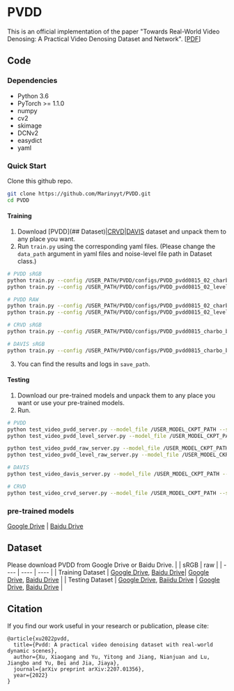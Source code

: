 # PVDD
This is an official implementation of the paper "Towards Real-World Video Denosing: A Practical Video Denosing Dataset and Network". [[PDF](https://arxiv.org/pdf/2207.01356.pdf)]

## Code

### Dependencies
* Python 3.6
* PyTorch >= 1.1.0
* numpy
* cv2
* skimage
* DCNv2
* easydict
* yaml
### Quick Start
Clone this github repo.
```bash
git clone https://github.com/Marinyyt/PVDD.git
cd PVDD
```

#### Training
1. Download [PVDD](## Dataset)|[CRVD](https://mega.nz/file/Hx8TgLQY#0MoZSqdrQ_HgIc4OP6_jmwAwupNctPc7ZilXLV_FAQ0)|[DAVIS](https://pan.baidu.com/s/1P6-ei5mKIKxEo1z4YRLWIQ?pwd=ss56) dataset and unpack them to any place you want.
2. Run ```train.py``` using the corresponding yaml files. (Please change the ```data_path``` argument in yaml files and noise-level file path in Dataset class.)
```bash
# PVDD sRGB 
python train.py --config /USER_PATH/PVDD/configs/PVDD_pvdd0815_02_charbo_bs1_pvdd_model.yaml --save_path /USER_SAVE_PATH
python train.py --config /USER_PATH/PVDD/configs/PVDD_pvdd0815_02_level_charbo_bs1_pvdd_model.yaml --save_path /USER_SAVE_PATH

# PVDD RAW
python train.py --config /USER_PATH/PVDD/configs/PVDD_pvdd0815_02_charbo_bs1_pvdd_raw_model.yaml --save_path /USER_SAVE_PATH
python train.py --config /USER_PATH/PVDD/configs/PVDD_pvdd0815_02_level_charbo_bs1_pvdd_raw_model.yaml --save_path /USER_SAVE_PATH

# CRVD sRGB
python train.py --config /USER_PATH/PVDD/configs/PVDD_pvdd0815_charbo_bs1_crvd_model.yaml --save_path /USER_SAVE_PATH

# DAVIS sRGB
python train.py --config /USER_PATH/PVDD/configs/PVDD_pvdd0815_charbo_bs1_davis_model.yaml --save_path /USER_SAVE_PATH
```
3. You can find the results and logs in ```save_path```.


#### Testing
1. Download our pre-trained models and unpack them to any place you want or use your pre-trained models.
3. Run.
```bash
# PVDD
python test_video_pvdd_server.py --model_file /USER_MODEL_CKPT_PATH --save_path /USER_SAVE_PATH --test_path /USER_TEST_DATA_PATH --num_frame 5
python test_video_pvdd_level_server.py --model_file /USER_MODEL_CKPT_PATH --save_path /USER_SAVE_PATH --test_path /USER_TEST_DATA_PATH --num_frame 5

python test_video_pvdd_raw_server.py --model_file /USER_MODEL_CKPT_PATH --save_path /USER_SAVE_PATH --test_path /USER_TEST_DATA_PATH --num_frame 5
python test_video_pvdd_level_raw_server.py --model_file /USER_MODEL_CKPT_PATH --save_path /USER_SAVE_PATH --test_path /USER_TEST_DATA_PATH --num_frame 5

# DAVIS
python test_video_davis_server.py --model_file /USER_MODEL_CKPT_PATH --save_path /USER_SAVE_PATH --test_path /USER_TEST_DATA_PATH --num_frame 5

# CRVD
python test_video_crvd_server.py --model_file /USER_MODEL_CKPT_PATH --save_path /USER_SAVE_PATH --test_path /USER_TEST_DATA_PATH --num_frame 5
```


### pre-trained models
[Google Drive](https://drive.google.com/drive/folders/1qEmupCR4JcaPNky3B5ldRN88t8K6CGaG) | [Baidu Drive](https://pan.baidu.com/s/1lO4OKMWBWqd4DrZG1QRWNw?pwd=s9bq)
## Dataset
Please download PVDD from Google Drive or Baidu Drive.
|     | sRGB  | raw  |
|  ----  | ----  | ---- |
| Training Dataset  | [Google Drive](https://drive.google.com/drive/folders/1rMbZqd84S1Py6buhNH6suPDnyFJjITLe?usp=sharing), [Baidu Drive](https://pan.baidu.com/s/1qiX52NPDixHwLyPKzFUHXQ?pwd=a5nt)| [Google Drive](https://drive.google.com/drive/folders/1oT68UZwR9pByINBZam_1NrciFVwdhtj8?usp=sharing), [Baidu Drive](https://pan.baidu.com/s/1qiX52NPDixHwLyPKzFUHXQ?pwd=a5nt) |
| Testing Dataset  | [Google Drive](https://drive.google.com/drive/folders/1TRSlPo1CiBPunJVC1NQmV5oLcLLo0laU?usp=sharing), [Baiidu Drive](https://pan.baidu.com/s/1W_K6odlhCHtm8zK0eZ-25g?pwd=pid1) | [Google Drive](https://drive.google.com/drive/folders/1n1wdKLIUfRNoykEPT6A6X-NsIJnkF76i?usp=sharing), [Baidu Drive](https://pan.baidu.com/s/1W_K6odlhCHtm8zK0eZ-25g?pwd=pid1) |

## Citation
If you find our work useful in your research or publication, please cite:
```
@article{xu2022pvdd,
  title={Pvdd: A practical video denoising dataset with real-world dynamic scenes},
  author={Xu, Xiaogang and Yu, Yitong and Jiang, Nianjuan and Lu, Jiangbo and Yu, Bei and Jia, Jiaya},
  journal={arXiv preprint arXiv:2207.01356},
  year={2022}
}
```
